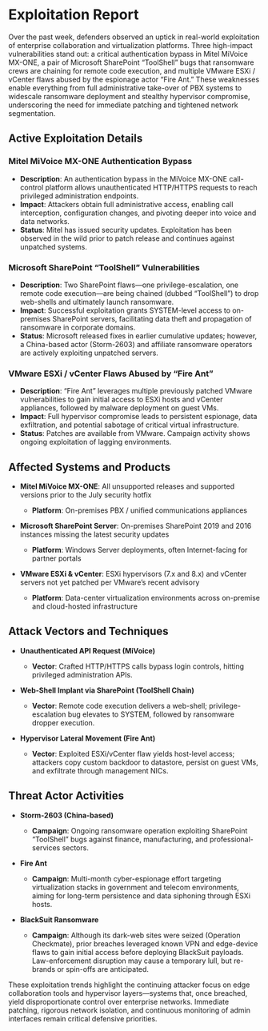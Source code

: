 # Exploitation Report

Over the past week, defenders observed an uptick in real-world exploitation of enterprise collaboration and virtualization platforms. Three high-impact vulnerabilities stand out: a critical authentication bypass in Mitel MiVoice MX-ONE, a pair of Microsoft SharePoint “ToolShell” bugs that ransomware crews are chaining for remote code execution, and multiple VMware ESXi / vCenter flaws abused by the espionage actor “Fire Ant.” These weaknesses enable everything from full administrative take-over of PBX systems to widescale ransomware deployment and stealthy hypervisor compromise, underscoring the need for immediate patching and tightened network segmentation.

## Active Exploitation Details

### Mitel MiVoice MX-ONE Authentication Bypass
- **Description**: An authentication bypass in the MiVoice MX-ONE call-control platform allows unauthenticated HTTP/HTTPS requests to reach privileged administration endpoints.  
- **Impact**: Attackers obtain full administrative access, enabling call interception, configuration changes, and pivoting deeper into voice and data networks.  
- **Status**: Mitel has issued security updates. Exploitation has been observed in the wild prior to patch release and continues against unpatched systems.  

### Microsoft SharePoint “ToolShell” Vulnerabilities
- **Description**: Two SharePoint flaws—one privilege-escalation, one remote code execution—are being chained (dubbed “ToolShell”) to drop web-shells and ultimately launch ransomware.  
- **Impact**: Successful exploitation grants SYSTEM-level access to on-premises SharePoint servers, facilitating data theft and propagation of ransomware in corporate domains.  
- **Status**: Microsoft released fixes in earlier cumulative updates; however, a China-based actor (Storm-2603) and affiliate ransomware operators are actively exploiting unpatched servers.  

### VMware ESXi / vCenter Flaws Abused by “Fire Ant”
- **Description**: “Fire Ant” leverages multiple previously patched VMware vulnerabilities to gain initial access to ESXi hosts and vCenter appliances, followed by malware deployment on guest VMs.  
- **Impact**: Full hypervisor compromise leads to persistent espionage, data exfiltration, and potential sabotage of critical virtual infrastructure.  
- **Status**: Patches are available from VMware. Campaign activity shows ongoing exploitation of lagging environments.  

## Affected Systems and Products

- **Mitel MiVoice MX-ONE**: All unsupported releases and supported versions prior to the July security hotfix  
  - **Platform**: On-premises PBX / unified communications appliances  

- **Microsoft SharePoint Server**: On-premises SharePoint 2019 and 2016 instances missing the latest security updates  
  - **Platform**: Windows Server deployments, often Internet-facing for partner portals  

- **VMware ESXi & vCenter**: ESXi hypervisors (7.x and 8.x) and vCenter servers not yet patched per VMware’s recent advisory  
  - **Platform**: Data-center virtualization environments across on-premise and cloud-hosted infrastructure  

## Attack Vectors and Techniques

- **Unauthenticated API Request (MiVoice)**  
  - **Vector**: Crafted HTTP/HTTPS calls bypass login controls, hitting privileged administration APIs.  

- **Web-Shell Implant via SharePoint (ToolShell Chain)**  
  - **Vector**: Remote code execution delivers a web-shell; privilege-escalation bug elevates to SYSTEM, followed by ransomware dropper execution.  

- **Hypervisor Lateral Movement (Fire Ant)**  
  - **Vector**: Exploited ESXi/vCenter flaw yields host-level access; attackers copy custom backdoor to datastore, persist on guest VMs, and exfiltrate through management NICs.  

## Threat Actor Activities

- **Storm-2603 (China-based)**  
  - **Campaign**: Ongoing ransomware operation exploiting SharePoint “ToolShell” bugs against finance, manufacturing, and professional-services sectors.  

- **Fire Ant**  
  - **Campaign**: Multi-month cyber-espionage effort targeting virtualization stacks in government and telecom environments, aiming for long-term persistence and data siphoning through ESXi hosts.  

- **BlackSuit Ransomware**  
  - **Campaign**: Although its dark-web sites were seized (Operation Checkmate), prior breaches leveraged known VPN and edge-device flaws to gain initial access before deploying BlackSuit payloads. Law-enforcement disruption may cause a temporary lull, but re-brands or spin-offs are anticipated.  

These exploitation trends highlight the continuing attacker focus on edge collaboration tools and hypervisor layers—systems that, once breached, yield disproportionate control over enterprise networks. Immediate patching, rigorous network isolation, and continuous monitoring of admin interfaces remain critical defensive priorities.